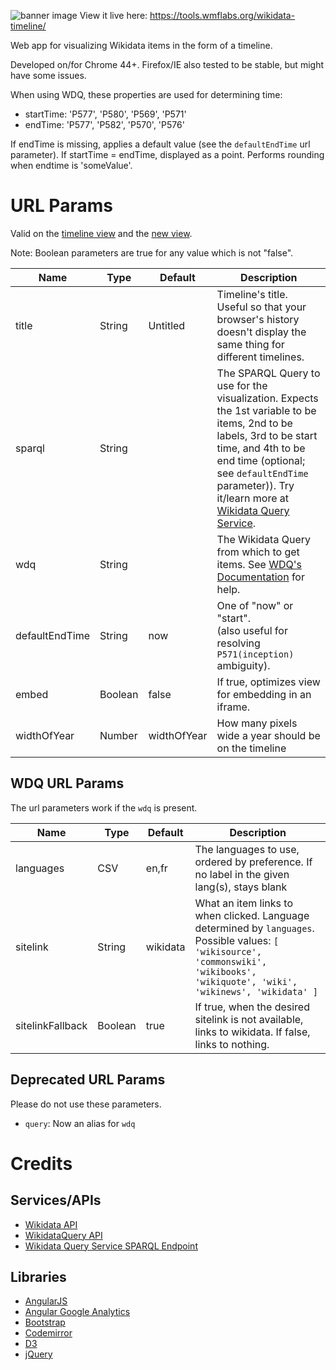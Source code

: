 ![banner image](https://rawgit.com/cdrini/wikidata-timeline/master/imgs/banner.svg)
View it live here: https://tools.wmflabs.org/wikidata-timeline/

Web app for visualizing Wikidata items in the form of a timeline.


Developed on/for Chrome 44+. Firefox/IE also tested to be stable, but might have some issues.

When using WDQ, these properties are used for determining time:
* startTime: 'P577', 'P580', 'P569', 'P571'
* endTime: 'P577', 'P582', 'P570', 'P576'

If endTime is missing, applies a default value (see the `defaultEndTime` url parameter).
If startTime = endTime, displayed as a point.
Performs rounding when endtime is 'someValue'.

# URL Params
Valid on the [timeline view](https://tools.wmflabs.org/wikidata-timeline/#/timeline) and the [new view](https://tools.wmflabs.org/wikidata-timeline/#/new).

Note: Boolean parameters are true for any value which is not "false".

Name                 | Type        | Default         | Description
-------------------- | ----------- | --------------- | -------------
title                | String      | Untitled        | Timeline's title. Useful so that your browser's history doesn't display the same thing for different timelines.
sparql               | String      |                 | The SPARQL Query to use for the visualization. Expects the 1st variable to be items, 2nd to be labels, 3rd to be start time, and 4th to be end time (optional; see `defaultEndTime` parameter)). Try it/learn more at [Wikidata Query Service](https://query.wikidata.org).
wdq                  | String      |                 | The Wikidata Query from which to get items. See [WDQ's Documentation](https://wdq.wmflabs.org/api_documentation.html) for help.
defaultEndTime       | String      | now             | One of "now" or "start".<br>(also useful for resolving ``P571(inception)`` ambiguity).
embed                | Boolean     | false           | If true, optimizes view for embedding in an iframe.
widthOfYear          | Number      | widthOfYear     | How many pixels wide a year should be on the timeline

## WDQ URL Params
The url parameters work if the `wdq` is present.

Name                 | Type        | Default         | Description
-------------------- | ----------- | --------------- | -------------
languages            | CSV         | en,fr           | The languages to use, ordered by preference. If no label in the given lang(s), stays blank
sitelink             | String      | wikidata        | What an item links to when clicked. Language determined by ``languages``. Possible values: ``[ 'wikisource', 'commonswiki', 'wikibooks', 'wikiquote', 'wiki', 'wikinews', 'wikidata' ]``
sitelinkFallback     | Boolean     | true            | If true, when the desired sitelink is not available, links to wikidata. If false, links to nothing.

## Deprecated URL Params
Please do not use these parameters.
- `query`: Now an alias for `wdq`

# Credits

## Services/APIs
* [Wikidata API](https://www.wikidata.org/w/api.php)
* [WikidataQuery API](https://wdq.wmflabs.org/api_documentation.html)
* [Wikidata Query Service SPARQL Endpoint](https://www.mediawiki.org/wiki/Wikidata_query_service/User_Manual#SPARQL_endpoint)

## Libraries
* [AngularJS](https://github.com/angular/angular.js)
* [Angular Google Analytics](https://github.com/revolunet/angular-google-analytics)
* [Bootstrap](https://github.com/twbs/bootstrap)
* [Codemirror](https://github.com/codemirror/CodeMirror)
* [D3](https://github.com/mbostock/d3)
* [jQuery](https://github.com/jquery/jquery)
